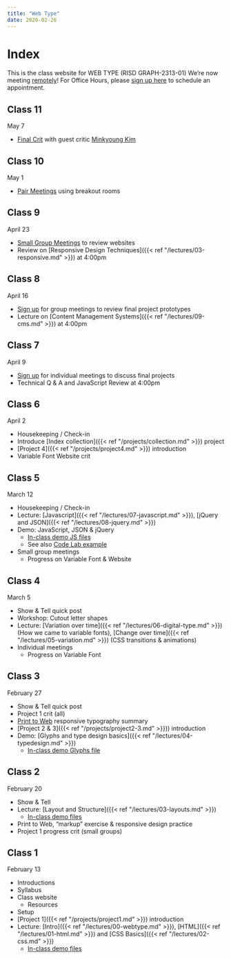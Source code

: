 ```yaml
---
title: "Web Type"
date: 2020-02-26
---
```


# Index
This is the class website for WEB TYPE (RISD GRAPH-2313-01)
We’re now meeting [remotely](https://risd.zoom.us/j/8072945194)!
For Office Hours, please [sign up here](https://docs.google.com/spreadsheets/d/136yATIXq7UNNoointbw3k4T-dUkK4jOqpa0WPCJLDWA/edit?usp=sharing) to schedule an appointment.

## Class 11
<time>May 7</time>
- [Final Crit](https://docs.google.com/spreadsheets/d/136yATIXq7UNNoointbw3k4T-dUkK4jOqpa0WPCJLDWA/edit#gid=263882774) with guest critic [Minkyoung Kim](http://minkyoungkim.com/home/)

## Class 10
<time>May 1</time>
- [Pair Meetings](https://docs.google.com/spreadsheets/d/136yATIXq7UNNoointbw3k4T-dUkK4jOqpa0WPCJLDWA/edit#gid=761260334) using breakout rooms

## Class 9
<time>April 23</time>
- [Small Group Meetings](https://docs.google.com/spreadsheets/d/136yATIXq7UNNoointbw3k4T-dUkK4jOqpa0WPCJLDWA/edit#gid=1321290230) to review websites
- Review on [Responsive Design Techniques]({{< ref "/lectures/03-responsive.md" >}}) at 4:00pm


## Class 8
<time>April 16</time>
- [Sign up](https://docs.google.com/spreadsheets/d/136yATIXq7UNNoointbw3k4T-dUkK4jOqpa0WPCJLDWA/edit#gid=1581846587) for group meetings to review final project prototypes
- Lecture on [Content Management Systems]({{< ref "/lectures/09-cms.md" >}}) at 4:00pm

## Class 7
<time>April 9</time>
- [Sign up](https://docs.google.com/spreadsheets/d/136yATIXq7UNNoointbw3k4T-dUkK4jOqpa0WPCJLDWA/edit#gid=1526707000) for individual meetings to discuss final projects
- Technical Q & A and JavaScript Review at 4:00pm


## Class 6
<time>April 2</time>
- Housekeeping / Check-in
- Introduce [Index collection]({{< ref "/projects/collection.md" >}})  project
- [Project 4]({{< ref "/projects/project4.md" >}}) introduction
- Variable Font Website crit

## Class 5
<time>March 12</time>
- Housekeeping / Check-in
- Lecture: [Javascript]({{< ref "/lectures/07-javascript.md" >}}), [jQuery and JSON]({{< ref "/lectures/08-jquery.md" >}})
- Demo: JavaScript, JSON & jQuery
	- [In-class demo JS files](https://github.com/risd-web/webtype-demos/tree/master/04-javascript)
	- See also [Code Lab example](https://github.com/RISD-Code-Lab/cl-spring2020/tree/master/session-04)
- Small group meetings
  - Progress on Variable Font & Website

## Class 4
<time>March 5</time>
- Show & Tell quick post
- Workshop: Cutout letter shapes
- Lecture: [Variation over time]({{< ref "/lectures/06-digital-type.md" >}}) (How we came to variable fonts), [Change over time]({{< ref "/lectures/05-variation.md" >}}) (CSS transitions & animations)
- Individual meetings
  - Progress on Variable Font

## Class 3
<time>February 27</time>
- Show & Tell quick post
- Project 1 crit (all)
- [Print to Web](https://docs.google.com/document/d/1qTQfgC3mjbN-JF6yoWRfjQz_rEd8fSegA0zprKejcbg/edit?usp=sharing) responsive typography summary
- [Project 2 & 3]({{< ref "/projects/project2-3.md" >}})) introduction
- Demo: [Glyphs and type design basics]({{< ref "/lectures/04-typedesign.md" >}})
	- [In-class demo Glyphs file](https://github.com/risd-web/webtype-demos/tree/master/03-variable-font)

## Class 2
<time>February 20</time>
- Show & Tell
- Lecture: [Layout and Structure]({{< ref "/lectures/03-layouts.md" >}})
	- [In-class demo files](https://github.com/risd-web/webtype-demos/tree/master/02-layout/positioning)
- Print to Web, “markup” exercise & responsive design practice
- Project 1 progress crit (small groups)


## Class 1
<time>February 13</time>
- Introductions
- Syllabus
- Class website
  - Resources
- Setup	
- [Project 1]({{< ref "/projects/project1.md" >}}) introduction
- Lecture: [Intro]({{< ref "/lectures/00-webtype.md" >}}), [HTML]({{< ref "/lectures/01-html.md" >}}) and [CSS Basics]({{< ref "/lectures/02-css.md" >}})
	- [In-class demo files](https://github.com/risd-web/webtype-demos/tree/master/01-html-css)

